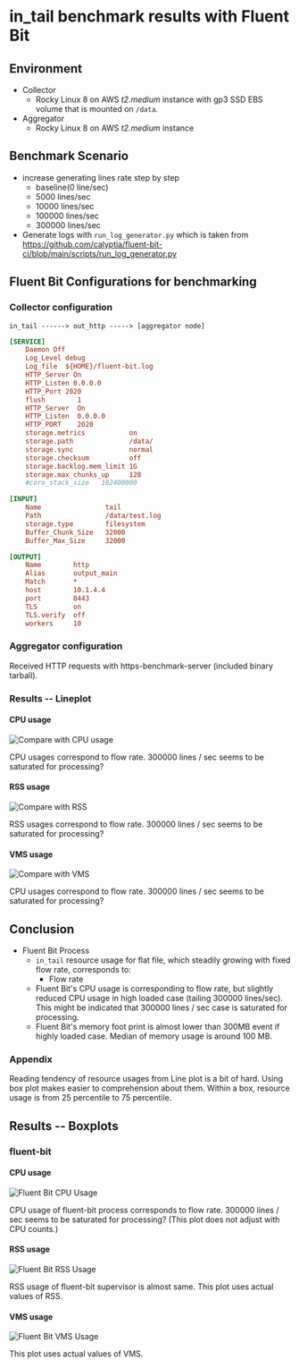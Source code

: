 # in_tail benchmark results with Fluent Bit

## Environment

* Collector
  * Rocky Linux 8 on AWS _t2.medium_ instance with gp3 SSD EBS volume that is mounted on `/data`.
* Aggregator
  * Rocky Linux 8 on AWS _t2.medium_ instance

## Benchmark Scenario

* increase generating lines rate step by step
  * baseline(0 line/sec)
  * 5000 lines/sec
  * 10000 lines/sec
  * 100000 lines/sec
  * 300000 lines/sec
* Generate logs with `run_log_generator.py` which is taken from https://github.com/calyptia/fluent-bit-ci/blob/main/scripts/run_log_generator.py

## Fluent Bit Configurations for benchmarking

### Collector configuration

```
in_tail ------> out_http -----> [aggregator node]
```


```ini
[SERVICE]
	Daemon Off
	Log_Level debug
	Log_file  ${HOME}/fluent-bit.log
	HTTP_Server On
	HTTP_Listen 0.0.0.0
	HTTP_Port 2020
	flush        1
	HTTP_Server  On
	HTTP_Listen  0.0.0.0
	HTTP_PORT    2020
	storage.metrics           on
	storage.path              /data/
	storage.sync              normal
	storage.checksum          off
	storage.backlog.mem_limit 1G
	storage.max_chunks_up     128
	#coro_stack_size   102400000

[INPUT]
	Name                tail
	Path                /data/test.log
	storage.type        filesystem
	Buffer_Chunk_Size   32000
	Buffer_Max_Size     32000

[OUTPUT]
	Name        http
	Alias       output_main
	Match       *
	host        10.1.4.4
	port        8443
	TLS         on
	TLS.verify  off
	workers     10
```

### Aggregator configuration

Received HTTP requests with https-benchmark-server (included binary tarball).

### Results -- Lineplot

#### CPU usage

![Compare with CPU usage](LinePlot-CPU_usage.png)

CPU usages correspond to flow rate.
300000 lines / sec seems to be saturated for processing?

#### RSS usage

![Compare with RSS](LinePlot-RSS_usage.png)

RSS usages correspond to flow rate.
300000 lines / sec seems to be saturated for processing?

#### VMS usage

![Compare with VMS](LinePlot-VMS_usage.png)

CPU usages correspond to flow rate.
300000 lines / sec seems to be saturated for processing?

## Conclusion

* Fluent Bit Process
  * `in_tail` resource usage for flat file, which steadily growing with fixed flow rate, corresponds to:
     * Flow rate
   * Fluent Bit's CPU usage is corresponding to flow rate, but slightly reduced CPU usage in high loaded case (tailing 300000 lines/sec). This might be indicated that 300000 lines / sec case is saturated for processing.
   * Fluent Bit's memory foot print is almost lower than 300MB event if highly loaded case. Median of memory usage is around 100 MB.


### Appendix

Reading tendency of resource usages from Line plot is a bit of hard. Using box plot makes easier to comprehension about them.
Within a box, resource usage is from 25 percentile to 75 percentile.

## Results -- Boxplots

### fluent-bit

#### CPU usage

![Fluent Bit CPU Usage](Fluent-Bit-CPU_usage.png)

CPU usage of fluent-bit process corresponds to flow rate.
300000 lines / sec seems to be saturated for processing?
(This plot does not adjust with CPU counts.)

#### RSS usage

![Fluent Bit RSS Usage](Fluent-Bit-RSS_usage.png)

RSS usage of fluent-bit supervisor is almost same.
This plot uses actual values of RSS.

#### VMS usage

![Fluent Bit VMS Usage](Fluent-Bit-VMS_usage.png)

This plot uses actual values of VMS.
